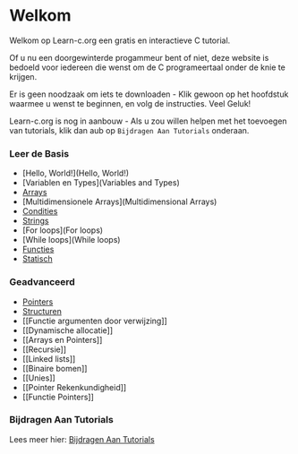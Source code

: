 # Welkom

Welkom op Learn-c.org een gratis en interactieve C tutorial.

Of u nu een doorgewinterde progammeur bent of niet, deze website is bedoeld voor iedereen die wenst om de C programeertaal onder de knie te krijgen.

Er is geen noodzaak om iets te downloaden - Klik gewoon op het hoofdstuk waarmee u wenst te beginnen, en volg de instructies. Veel Geluk!

Learn-c.org is nog in aanbouw - Als u zou willen helpen met het toevoegen van tutorials, klik dan aub op `Bijdragen Aan Tutorials` onderaan.

### Leer de Basis

- [Hello, World!](Hello, World!)
- [Variablen en Types](Variables and Types)
- [Arrays](Arrays)
- [Multidimensionele Arrays](Multidimensional Arrays)
- [Condities](Conditions)
- [Strings](Strings)
- [For loops](For loops)
- [While loops](While loops)
- [Functies](Functions)
- [Statisch](Static)

### Geadvanceerd

- [Pointers](Pointers)
- [Structuren](Structures)
- [[Functie argumenten door verwijzing]]
- [[Dynamische allocatie]]
- [[Arrays en Pointers]]
- [[Recursie]]
- [[Linked lists]]
- [[Binaire bomen]]
- [[Unies]]
- [[Pointer Rekenkundigheid]]
- [[Functie Pointers]]

### Bijdragen Aan Tutorials

Lees meer hier: [Bijdragen Aan Tutorials]()
